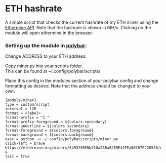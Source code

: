 # ETH hashrate
A simple script that checks the current hashrate of my ETH miner using the [Ethermine API](https://ethermine.org/api/miner). Note that the hashrate is shown in MH/s. Clicking on the module will open ethermine in the browser.


### Setting up the module in [polybar](https://github.com/polybar/polybar):
Change ADDRESS to your ETH address.

Copy miner.py into your scripts folder.  
This can be found at ~/.config/polybar/scripts/

Place this config in the modules section of your polybar config and change formatting as desired. Note that the address should be changed to your own.

```
[module/miner]
type = custom/script
interval = 120
format = <label>
format-prefix = "Ξ "
format-prefix-foreground = ${colors.secondary}
format-underline = ${colors.secondary}
format-foreground = ${colors.foreground}
format-background = ${colors.background}
exec = python -u ~/.config/polybar/scripts/miner.py
click-left = brave https://ethermine.org/miners/5493256F6b210a2ABa8289E41FEa50767FC28538/dashboard &
tail = true
```
